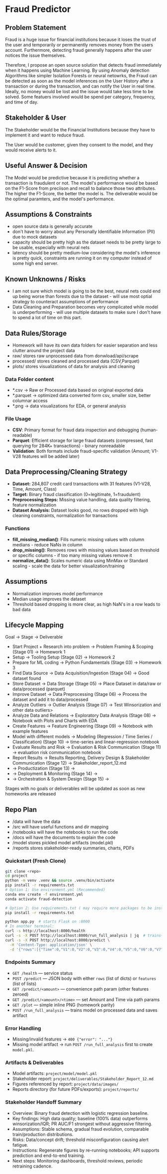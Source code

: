 # Fraud Predictor

## Problem Statement

Fraud is a huge issue for financial institutions because it loses the trust of the user and temporarily or permanently removes money from the users account. Furthermore, detecting fraud generally happens after the user notices the issue themselves.

Therefore, I propose an open source solution that detects fraud immediately when it happens using Machine Learning. By using Anomaly detection Algorithms like simpler Isolation Forests or neural netowrks, the Fraud can be detected as soon as the model inferences on the User History after a transaction or during the transaction, and can notify the User in real time. Ideally, no money would be lost and the issue would take less time to be solved. Some featuers involved would be spend per category, frequency, and time of day.

## Stakeholder & User

The Stakeholder would be the Financial Institutions because they have to implement it and want to reduce fraud.

The User would be customer, given they consent to the model, and they would receive alerts to it.

## Useful Answer & Decision

The Model would be predictive because it is predicting whether a transaction is fraudulent or not. The model's performance would be based on the F1-Score from preciison and recall to balance those two attributes. The higher the F1-Score, the better the model is. The deliverable would be the optimal paramters, and the model's performance.

## Assumptions & Constraints

- open source data is generally accurate
- don't have to worry about any Personally Identifiable Information (PII) due to mock datasets
- capacity should be pretty high as the dataset needs to be pretty large to be usable, especially with neural nets
- latency should be pretty medium-low considering the model's inference is pretty quick, constraints are running it on my computer instead of some high end server.

## Known Unknowns / Risks

- I am not sure which model is going to be the best, neural nets could end up being worse than forests due to the dataset - will use most optial strategy to counteract assumptions of performance
- Data Cleaning and Preparation becomes very complicated while model is underperforming - will use multiple datasets to make sure I don't have to spend a lot of time on this part.

## Data Rules/Storage

- Homework will have its own data folders for easier separation and less clutter around the project data
- raw/ stores raw unprocessed data from donwload/api/scrape
- processed/ stores cleaned and processed data (CSV,Parquet)
- plots/ stores visualizations of data for analysis and cleaning

### Data Folder content

- \*.csv -> Raw or Processed data based on original exported data
- \*.parquet -> optimized data converted form csv, smaller size, better columnar access
- \*.png -> data visualizations for EDA, or general analysis

### File Usage

- **CSV**: Primary format for fraud data inspection and debugging (human-readable)
- **Parquet**: Efficient storage for large fraud datasets (compressed, fast querying for 284K+ transactions) - binary nonreadable
- **Validation**: Both formats include fraud-specific validation (Amount; V1-V28 features will be added later)

## Data Preprocessing/Cleaning Strategy

- **Dataset:** 284,807 credit card transactions with 31 features (V1-V28, Time, Amount, Class)
- **Target:** Binary fraud classification (0=legitimate, 1=fraudulent)
- **Preprocessing Steps:** Missing value handling, data quality filtering, feature normalization
- **Dataset Analysis:** Dataset looks good, no rows dropped with high cleaning constraints, normalization for transactions

### Functions

- **fill_missing_median()**: Fills numeric missing values with column medians - reduce NaNs in column
- **drop_missing()**: Removes rows with missing values based on threshold or specific columns - if too many missing values remove it
- **normalize_data()**: Scales numeric data using MinMax or Standard scaling - scale the data for better visualization/training

## Assumptions

- Normalization improves model performance
- Median usage improves the dataset
- Threshold based dropping is more clear, as high NaN's in a row leads to bad data

## Lifecycle Mapping

Goal → Stage → Deliverable

- Start Project + Research into problem → Problem Framing & Scoping (Stage 01) → Homework 1
- Setup → Tooling Setup (Stage 02) → Homework 2
- Prepare for ML coding → Python Fundamentals (Stage 03) → Homework 3
- Find Data Source → Data Acquisition/Ingestion (Stage 04) → Good dataset found
- Store Dataset → Data Storage (Stage 05) → Place Dataset in data/raw or data/processed (parquet)
- Improve Dataset → Data Preprocessing (Stage 06) → Process the dataset and add it to data/processed
- Analyze Outliers → Outlier Analysis (Stage 07) → Test Winsorization and other data outliers>
- Analyze Data and Relations → Exploratory Data Analysis (Stage 08) → Notebook with Plots and Charts with EDA
- Create Features → Feature Engineering (Stage 09) → Notebook with example features
- Model with different models → Modeling (Regression / Time Series / Classification) (Stage 10) → time-series and linear-regression notebook
- Evaluate Results and Risk → Evaluation & Risk Communication (Stage 11) → evaluation risk communication notebook
- Report Results → Results Reporting, Delivery Design & Stakeholder Communication (Stage 12) → Stakeholder_report_12.md
- <Goal M> → Productization (Stage 13) → <Deliverable J>
- <Goal N> → Deployment & Monitoring (Stage 14) → <Deliverable K>
- <Goal O> → Orchestration & System Design (Stage 15) → <Deliverable L>

Stages with no goals or deliverables will be updated as soon as new homeworks are released

## Repo Plan

- /data will have the data
- /src will have useful functions and dir mapping
- /notebooks will have the notebooks to run the code
- /docs will have the documents to explain the code
- /model stores pickled model artifacts (model.pkl)
- /reports stores stakeholder-ready summaries, charts, PDFs

### Quickstart (Fresh Clone)

```bash
git clone <repo>
cd project
python -m venv .venv && source .venv/bin/activate
pip install -r requirements.txt
# Option 1: Use environment.yml (Recommended)
conda env create -f environment.yml
conda activate fraud-detection

# Option 2: Use requirements.txt ( may require more packages to be installed )
pip install -r requirements.txt

python app.py  # starts Flask on :8000
# In another terminal:
curl -s http://localhost:8000/health
curl -s -X POST http://localhost:8000/run_full_analysis | jq  # trains+saves model
curl -s -X POST http://localhost:8000/predict \
  -H 'Content-Type: application/json' \
  -d '{"rows":[{"Time":0,"V1":0,"V2":0,"V3":0,"V4":0,"V5":0,"V6":0,"V7":0,"V8":0,"V9":0,"V10":0,"V11":0,"V12":0,"V13":0,"V14":0,"V15":0,"V16":0,"V17":0,"V18":0,"V19":0,"V20":0,"V21":0,"V22":0,"V23":0,"V24":0,"V25":0,"V26":0,"V27":0,"V28":0,"Amount":123.45}]}'
```

### Endpoints Summary

- `GET /health` — service status
- `POST /predict` — JSON body with either `rows` (list of dicts) or `features` (list of lists)
- `GET /predict/<amount>` — convenience path param (other features zeroed)
- `GET /predict/<amount>/<time>` — set Amount and Time via path params
- `GET /plot` — simple inline PNG (homework parity)
- `POST /run_full_analysis` — trains model on processed data and saves artifact

### Error Handling

- Missing/invalid features → `400 {"error": "..."}`
- Missing model artifact → run `POST /run_full_analysis` first to create `model.pkl`.

### Artifacts & Deliverables

- Model artifacts: `project/model/model.pkl`
- Stakeholder report: `project/deliverables/Stakeholder_Report_12.md`
- Figures referenced by report: `project/data/images/`
- Reports directory (for future PDFs/exports): `project/reports/`

### Stakeholder Handoff Summary

- Overview: Binary fraud detection with logistic regression baseline.
- Key findings: High data quality; baseline (100% data) outperforms winsorization/IQR; PR AUC/F1 strongest without aggressive filtering.
- Assumptions: Stable schema, gradual fraud evolution, comparable train/production distributions.
- Risks: Data/concept drift; threshold misconfiguration causing alert fatigue.
- Instructions: Regenerate figures by re-running notebooks; API supports prediction and end-to-end training.
- Next steps: Monitoring dashboards, threshold reviews, periodic retraining cadence.

